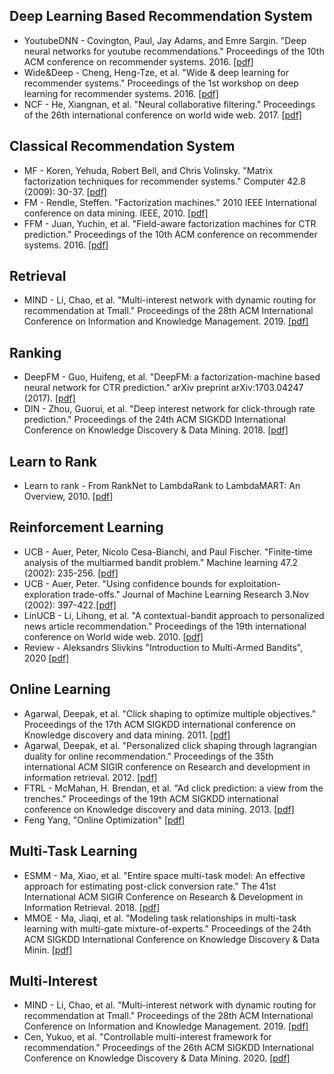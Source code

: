 ## Deep Learning Based Recommendation System
* YoutubeDNN - Covington, Paul, Jay Adams, and Emre Sargin. "Deep neural networks for youtube recommendations." Proceedings of the 10th ACM conference on recommender systems. 2016. [[pdf]](https://github.com/zhangyuanxun/MLReadings/blob/master/01.%20Recommendation%20System/03.%20Paper/2016-RecSys-Deep%20Neural%20Networks%20for%20YouTube%20Recommendations.pdf)
* Wide&Deep - Cheng, Heng-Tze, et al. "Wide & deep learning for recommender systems." Proceedings of the 1st workshop on deep learning for recommender systems. 2016. [[pdf]](https://github.com/zhangyuanxun/MLReadings/blob/master/01.%20Recommendation%20System/03.%20Paper/2016-Wide%20%26%20Deep%20Learning%20for%20Recommender%20Systems.pdf)
* NCF - He, Xiangnan, et al. "Neural collaborative filtering." Proceedings of the 26th international conference on world wide web. 2017. [[pdf]](https://github.com/zhangyuanxun/MLReadings/blob/master/01.%20Recommendation%20System/03.%20Paper/2017-WWW-Neural%20Collaborative%20Filtering.pdf)

## Classical Recommendation System
* MF - Koren, Yehuda, Robert Bell, and Chris Volinsky. "Matrix factorization techniques for recommender systems." Computer 42.8 (2009): 30-37. [[pdf]](https://github.com/zhangyuanxun/MLReadings/blob/master/01.%20Recommendation%20System/03.%20Paper/2009-IEEE-Matrix%20Factorization%20Techniques%20for%20Recommender%20Systems.pdf)
* FM - Rendle, Steffen. "Factorization machines." 2010 IEEE International conference on data mining. IEEE, 2010. [[pdf]](https://github.com/zhangyuanxun/MLReadings/blob/master/01.%20Recommendation%20System/03.%20Paper/2010-Factorization%20Machines.pdf)
* FFM - Juan, Yuchin, et al. "Field-aware factorization machines for CTR prediction." Proceedings of the 10th ACM conference on recommender systems. 2016. [[pdf]](https://github.com/zhangyuanxun/MLReadings/blob/master/01.%20Recommendation%20System/03.%20Paper/2016-Recsys-Field-aware%20Factorization%20Machines%20for%20CTR%20Prediction.pdf)

## Retrieval
* MIND - Li, Chao, et al. "Multi-interest network with dynamic routing for recommendation at Tmall." Proceedings of the 28th ACM International Conference on Information and Knowledge Management. 2019. [[pdf]](https://github.com/zhangyuanxun/MLReadings/blob/master/01.%20Recommendation%20System/03.%20Paper/2019-CIKM-Multi-interest%20network%20with%20dynamic%20routing%20for%20recommendation%20at%20Tmall.pdf)

## Ranking
* DeepFM - Guo, Huifeng, et al. "DeepFM: a factorization-machine based neural network for CTR prediction." arXiv preprint arXiv:1703.04247 (2017). [[pdf]](https://github.com/zhangyuanxun/MLReadings/blob/master/01.%20Recommendation%20System/03.%20Paper/2017-IJCAI-DeepFM-A%20Factorization-Machine%20based%20Neural%20Network%20for%20CTR%20Prediction.pdf)
* DIN - Zhou, Guorui, et al. "Deep interest network for click-through rate prediction." Proceedings of the 24th ACM SIGKDD International Conference on Knowledge Discovery & Data Mining. 2018. [[pdf]](https://github.com/zhangyuanxun/MLReadings/blob/master/01.%20Recommendation%20System/03.%20Paper/2018-Deep%20Interest%20Network%20for%20Click-Through%20Rate%20Prediction.pdf)

## Learn to Rank
* Learn to rank - From RankNet to LambdaRank to LambdaMART: An Overview, 2010. [[pdf]](https://github.com/zhangyuanxun/MLReadings/blob/master/01.%20Recommendation%20System/03.%20Paper/2010-From%20RankNet%20to%20LambdaRank%20to%20LambdaMART-%20An%20Overview.pdf)

## Reinforcement Learning
* UCB - Auer, Peter, Nicolo Cesa-Bianchi, and Paul Fischer. "Finite-time analysis of the multiarmed bandit problem." Machine learning 47.2 (2002): 235-256. [[pdf]](https://github.com/zhangyuanxun/MLReadings/blob/master/01.%20Recommendation%20System/03.%20Paper/2002-ICML-Finite-time%20Analysis%20of%20the%20Multiarmed%20Bandit%20Problem.pdf)
* UCB - Auer, Peter. "Using confidence bounds for exploitation-exploration trade-offs." Journal of Machine Learning Research 3.Nov (2002): 397-422.[[pdf]](https://github.com/zhangyuanxun/MLReadings/blob/master/01.%20Recommendation%20System/03.%20Paper/2002-JMLR-Using%20Confidence%20Bounds%20for%20Exploitation-Exploration%20Trade-offs.pdf)
* LinUCB - Li, Lihong, et al. "A contextual-bandit approach to personalized news article recommendation." Proceedings of the 19th international conference on World wide web. 2010. [[pdf]](https://github.com/zhangyuanxun/MLReadings/blob/master/01.%20Recommendation%20System/03.%20Paper/2010-WWW-A%20Contextual-Bandit%20Approach%20to%20Personalized%20News%20Article%20Recommendation.pdf)
* Review - Aleksandrs Slivkins "Introduction to Multi-Armed Bandits", 2020 [[pdf]](https://github.com/zhangyuanxun/MLReadings/blob/master/01.%20Recommendation%20System/03.%20Paper/2020-Introduction%20to%20Multi-Armed%20Bandits.pdf)

## Online Learning
* Agarwal, Deepak, et al. "Click shaping to optimize multiple objectives." Proceedings of the 17th ACM SIGKDD international conference on Knowledge discovery and data mining. 2011. [[pdf]](https://github.com/zhangyuanxun/MLReadings/blob/master/01.%20Recommendation%20System/03.%20Paper/2011-KDD-Click%20Shaping%20to%20Optimize%20Multiple%20Objectives.pdf)
* Agarwal, Deepak, et al. "Personalized click shaping through lagrangian duality for online recommendation." Proceedings of the 35th international ACM SIGIR conference on Research and development in information retrieval. 2012. [[pdf]](https://github.com/zhangyuanxun/MLReadings/blob/master/01.%20Recommendation%20System/03.%20Paper/2012-SIGIR-Personalized%20Click%20Shaping%20through%20Lagrangian%20Duality%20for%20Online%20Recommendation.pdf)
* FTRL - McMahan, H. Brendan, et al. "Ad click prediction: a view from the trenches." Proceedings of the 19th ACM SIGKDD international conference on Knowledge discovery and data mining. 2013. [[pdf]](https://github.com/zhangyuanxun/MLReadings/blob/master/01.%20Recommendation%20System/03.%20Paper/2013-KDD-Ad%20Click%20Prediction-%20a%20View%20from%20the%20Trenches.pdf)
* Feng Yang, "Online Optimization" [[pdf]](https://github.com/zhangyuanxun/MLReadings/blob/master/01.%20Recommendation%20System/01.%20Lecture/%E5%9C%A8%E7%BA%BF%E6%9C%80%E4%BC%98%E5%8C%96%E6%B1%82%E8%A7%A3(Online%20Optimization)-%E5%86%AF%E6%89%AC.pdf)

## Multi-Task Learning
* ESMM - Ma, Xiao, et al. "Entire space multi-task model: An effective approach for estimating post-click conversion rate." The 41st International ACM SIGIR Conference on Research & Development in Information Retrieval. 2018. [[pdf]](https://github.com/zhangyuanxun/MLReadings/blob/master/01.%20Recommendation%20System/03.%20Paper/2018-SIGIR-Entire%20Space%20Multi-Task%20Model-%20An%20Effective%20Approach%20for%20Estimating%20Post-Click%20Conversion%20Rate.pdf)
* MMOE - Ma, Jiaqi, et al. "Modeling task relationships in multi-task learning with multi-gate mixture-of-experts." Proceedings of the 24th ACM SIGKDD International Conference on Knowledge Discovery & Data Minin. [[pdf]](https://github.com/zhangyuanxun/MLReadings/blob/master/07.%20Theory/02.%20Paper/2018-KDD-Modeling%20Task%20Relationships%20in%20Multi-task%20Learning%20with%20Multi-gate%20Mixture-of-Experts.pdf)

## Multi-Interest
* MIND - Li, Chao, et al. "Multi-interest network with dynamic routing for recommendation at Tmall." Proceedings of the 28th ACM International Conference on Information and Knowledge Management. 2019. [[pdf]](https://github.com/zhangyuanxun/MLReadings/blob/master/01.%20Recommendation%20System/03.%20Paper/2019-CIKM-Multi-interest%20network%20with%20dynamic%20routing%20for%20recommendation%20at%20Tmall.pdf)
* Cen, Yukuo, et al. "Controllable multi-interest framework for recommendation." Proceedings of the 26th ACM SIGKDD International Conference on Knowledge Discovery & Data Mining. 2020. [[pdf]](https://github.com/zhangyuanxun/MLReadings/blob/master/01.%20Recommendation%20System/03.%20Paper/2020-KDD-Controllable%20Multi-Interest%20Framework%20for%20Recommendation.pdf)


